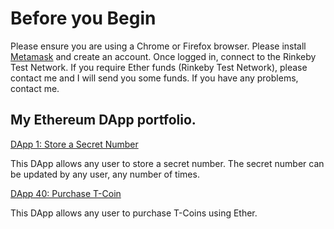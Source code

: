 # Before you Begin

Please ensure you are using a Chrome or Firefox browser. Please install [Metamask](https://metamask.io/download.html) and create an account. Once logged in, connect to the Rinkeby Test Network. If you require Ether funds (Rinkeby Test Network), please contact me and I will send you some funds. If you have any problems, contact me. 

## My Ethereum DApp portfolio.


[DApp 1: Store a Secret Number](https://github.com/kassavin/Secret_Number)

This DApp allows any user to store a secret number. The secret number can be updated by any user, any number of times.



[DApp 40: Purchase T-Coin](https://github.com/kassavin/T_Coin)

This DApp allows any user to purchase T-Coins using Ether. 

